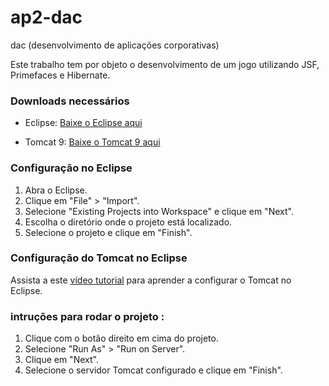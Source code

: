 # ap2-dac

dac (desenvolvimento de aplicações corporativas)

Este trabalho tem por objeto o desenvolvimento de um jogo utilizando JSF, Primefaces e
Hibernate.


### Downloads necessários

- Eclipse: [Baixe o Eclipse aqui](https://www.eclipse.org/downloads/)

- Tomcat 9: [Baixe o Tomcat 9 aqui](https://tomcat.apache.org/download-90.cgi)

### Configuração no Eclipse

1. Abra o Eclipse.
2. Clique em "File" > "Import".
3. Selecione "Existing Projects into Workspace" e clique em "Next".
4. Escolha o diretório onde o projeto está localizado.
5. Selecione o projeto e clique em "Finish".

### Configuração do Tomcat no Eclipse

Assista a este [vídeo tutorial](https://www.youtube.com/watch?v=GCc4ZQqnmVY) para aprender a configurar o Tomcat no Eclipse.

### intruções para rodar o projeto :

1. Clique com o botão direito em cima do projeto.
2. Selecione "Run As" > "Run on Server".
3. Clique em "Next".
4. Selecione o servidor Tomcat configurado e clique em "Finish".
